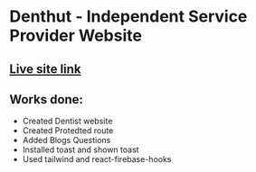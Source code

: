 # Denthut - Independent Service Provider Website

## [Live site link](https://independent-service-prov-a0909.web.app/)

## Works done:

- Created Dentist website
- Created Protedted route
- Added Blogs Questions
- Installed toast and shown toast
- Used tailwind and react-firebase-hooks

